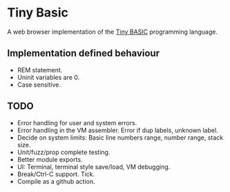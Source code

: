 # Tiny Basic

A web browser implementation of the [Tiny BASIC](https://en.wikipedia.org/wiki/Tiny_BASIC)
programming language.

## Implementation defined behaviour

* REM statement.
* Uninit variables are 0.
* Case sensitive.

## TODO

* Error handling for user and system errors.
* Error handling in the VM assembler. Error if dup labels, unknown label.
* Decide on system limits: Basic line numbers range, number range, stack size.
* Unit/fuzz/prop complete testing.
* Better module exports.
* UI: Terminal, terminal style save/load, VM debugging.
* Break/Ctrl-C support. Tick.
* Compile as a github action.
